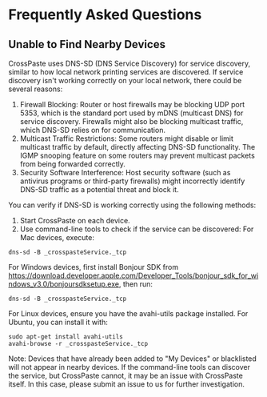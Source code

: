 # Frequently Asked Questions

## Unable to Find Nearby Devices
CrossPaste uses DNS-SD (DNS Service Discovery) for service discovery, similar to how local network printing services are discovered. If service discovery isn't working correctly on your local network, there could be several reasons:

1. Firewall Blocking: Router or host firewalls may be blocking UDP port 5353, which is the standard port used by mDNS (multicast DNS) for service discovery. Firewalls might also be blocking multicast traffic, which DNS-SD relies on for communication.
2. Multicast Traffic Restrictions: Some routers might disable or limit multicast traffic by default, directly affecting DNS-SD functionality. The IGMP snooping feature on some routers may prevent multicast packets from being forwarded correctly.
3. Security Software Interference: Host security software (such as antivirus programs or third-party firewalls) might incorrectly identify DNS-SD traffic as a potential threat and block it.

You can verify if DNS-SD is working correctly using the following methods:

1. Start CrossPaste on each device.
2. Use command-line tools to check if the service can be discovered:
For Mac devices, execute:
```
dns-sd -B _crosspasteService._tcp
```
For Windows devices, first install Bonjour SDK from https://download.developer.apple.com/Developer_Tools/bonjour_sdk_for_windows_v3.0/bonjoursdksetup.exe, then run:
```
dns-sd -B _crosspasteService._tcp
```
For Linux devices, ensure you have the avahi-utils package installed. For Ubuntu, you can install it with:
```
sudo apt-get install avahi-utils
avahi-browse -r _crosspasteService._tcp
```

Note: Devices that have already been added to "My Devices" or blacklisted will not appear in nearby devices.
If the command-line tools can discover the service, but CrossPaste cannot, it may be an issue with CrossPaste itself. In this case, please submit an issue to us for further investigation.